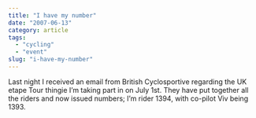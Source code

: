 ```yaml
---
title: "I have my number"
date: "2007-06-13"
category: article
tags:
  - "cycling"
  - "event"
slug: "i-have-my-number"
---
```


Last night I received an email from British Cyclosportive regarding the UK etape Tour thingie I’m taking part in on July 1st. They have put together all the riders and now issued numbers; I’m rider 1394, with co-pilot Viv being 1393.
